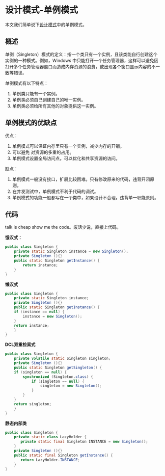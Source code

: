 # 设计模式-单例模式

本文我们简单说下[设计模式](https://blog.csdn.net/Y_eatMeat/article/details/123001650)中的单例模式。

## 概述

单例（Singleton）模式的定义：指一个类只有一个实例，且该类能自行创建这个实例的一种模式。例如，Windows 中只能打开一个任务管理器，这样可以避免因打开多个任务管理器窗口而造成内存资源的浪费，或出现各个窗口显示内容的不一致等错误。

单例模式有以下特点：

1. 单例类只能有一个实例。
2. 单例类必须自己创建自己的唯一实例。
3. 单例类必须给所有其他的对象提供这一实例。

## 单例模式的优缺点

优点：

1. 单例模式可以保证内存里只有一个实例，减少内存的开销。
2. 可以避免 对资源的多重的占用。
3. 单例模式设置全局访问点，可以优化和共享资源的访问。

缺点：

1. 单例模式一般没有接口，扩展比较困难。只有修改原来的代码，违背开闭原则。
2. 在并发测试中，单例模式不利于代码的调试。
3. 单例模式的功能一般都写在一个类中，如果设计不合理，违背单一职能原则。

## 代码

talk is cheap show me the code。废话少说，直接上代码。

**饿汉式**：

```java
public class Singleton {  
    private static Singleton instance = new Singleton();  
    private Singleton (){}  
    public static Singleton getInstance() {  
    	return instance;  
    }  
}
```

**懒汉式**

```java
public class Singleton {  
    private static Singleton instance;  
    private Singleton (){}  
    public static Singleton getInstance() {  
    if (instance == null) {  
        instance = new Singleton();  
    }  
    return instance;  
    }  
}
```

**DCL双重检索式**

```java
public class Singleton {  
    private volatile static Singleton singleton;  
    private Singleton (){}  
    public static Singleton getSingleton() {  
    if (singleton == null) {  
        synchronized (Singleton.class) {  
            if (singleton == null) {  
                singleton = new Singleton();  
            }  
        }  
    }  
    return singleton;  
    }  
}
```

**静态内部类**

```java
public class Singleton {  
    private static class LazyHolder {  
       private static final Singleton INSTANCE = new Singleton();  
    }  
    private Singleton (){}  
    public static final Singleton getInstance() {  
       return LazyHolder.INSTANCE;  
    }  
}  
```



